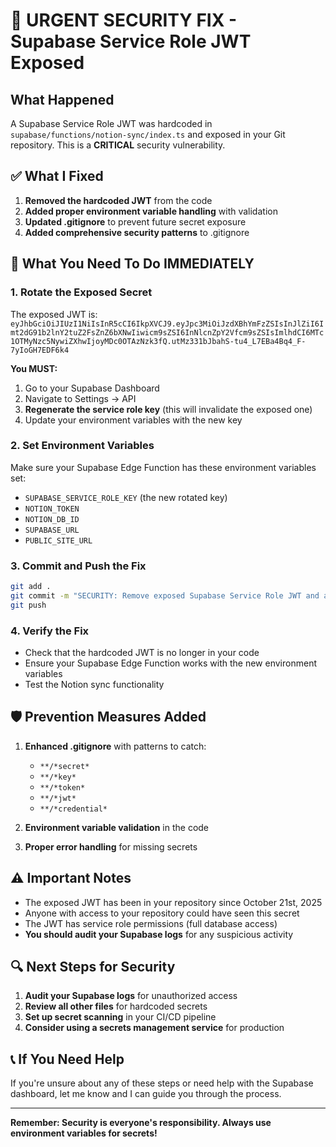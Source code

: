 # 🚨 URGENT SECURITY FIX - Supabase Service Role JWT Exposed

## What Happened
A Supabase Service Role JWT was hardcoded in `supabase/functions/notion-sync/index.ts` and exposed in your Git repository. This is a **CRITICAL** security vulnerability.

## ✅ What I Fixed
1. **Removed the hardcoded JWT** from the code
2. **Added proper environment variable handling** with validation
3. **Updated .gitignore** to prevent future secret exposure
4. **Added comprehensive security patterns** to .gitignore

## 🔄 What You Need To Do IMMEDIATELY

### 1. Rotate the Exposed Secret
The exposed JWT is: `eyJhbGciOiJIUzI1NiIsInR5cCI6IkpXVCJ9.eyJpc3MiOiJzdXBhYmFzZSIsInJlZiI6Imt2dG91b2lnY2tuZ2FsZnZ6bXNwIiwicm9sZSI6InNlcnZpY2Vfcm9sZSIsImlhdCI6MTc1OTMyNzc5NywiZXhwIjoyMDc0OTAzNzk3fQ.utMz331bJbahS-tu4_L7EBa4Bq4_F-7yIoGH7EDF6k4`

**You MUST:**
1. Go to your Supabase Dashboard
2. Navigate to Settings → API
3. **Regenerate the service role key** (this will invalidate the exposed one)
4. Update your environment variables with the new key

### 2. Set Environment Variables
Make sure your Supabase Edge Function has these environment variables set:
- `SUPABASE_SERVICE_ROLE_KEY` (the new rotated key)
- `NOTION_TOKEN`
- `NOTION_DB_ID`
- `SUPABASE_URL`
- `PUBLIC_SITE_URL`

### 3. Commit and Push the Fix
```bash
git add .
git commit -m "SECURITY: Remove exposed Supabase Service Role JWT and add proper env handling"
git push
```

### 4. Verify the Fix
- Check that the hardcoded JWT is no longer in your code
- Ensure your Supabase Edge Function works with the new environment variables
- Test the Notion sync functionality

## 🛡️ Prevention Measures Added

1. **Enhanced .gitignore** with patterns to catch:
   - `**/*secret*`
   - `**/*key*`
   - `**/*token*`
   - `**/*jwt*`
   - `**/*credential*`

2. **Environment variable validation** in the code
3. **Proper error handling** for missing secrets

## ⚠️ Important Notes

- The exposed JWT has been in your repository since October 21st, 2025
- Anyone with access to your repository could have seen this secret
- The JWT has service role permissions (full database access)
- **You should audit your Supabase logs** for any suspicious activity

## 🔍 Next Steps for Security

1. **Audit your Supabase logs** for unauthorized access
2. **Review all other files** for hardcoded secrets
3. **Set up secret scanning** in your CI/CD pipeline
4. **Consider using a secrets management service** for production

## 📞 If You Need Help

If you're unsure about any of these steps or need help with the Supabase dashboard, let me know and I can guide you through the process.

---
**Remember: Security is everyone's responsibility. Always use environment variables for secrets!**
